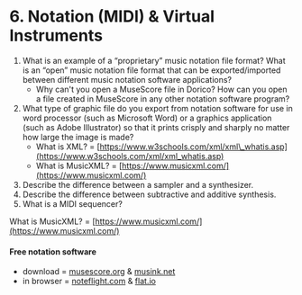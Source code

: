 # 6. Notation \(MIDI\) & Virtual Instruments



1. What is an example of a “proprietary” music notation file format? What is an “open” music notation file format that can be exported/imported between different music notation software applications?
   * Why can't you open a MuseScore file in Dorico? How can you open a file created in MuseScore in any other notation software program?
2. What type of graphic file do you export from notation software for use in word processor \(such as Microsoft Word\) or a graphics application \(such as Adobe Illustrator\) so that it prints crisply and sharply no matter how large the image is made?
   * What is XML? = [https://www.w3schools.com/xml/xml\_whatis.asp](https://www.w3schools.com/xml/xml_whatis.asp)
   * What is MusicXML? = [https://www.musicxml.com/](https://www.musicxml.com/)
3. Describe the difference between a sampler and a synthesizer.
4. Describe the difference between subtractive and additive synthesis.
5. What is a MIDI sequencer?







What is MusicXML? = [https://www.musicxml.com/](https://www.musicxml.com/)

#### Free notation software

* download = [musescore.org](https://musescore.org/en) & [musink.net](https://musink.net/)
* in browser = [noteflight.com](https://www.noteflight.com/) & [flat.io](https://flat.io/)

